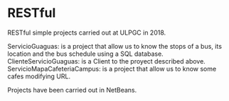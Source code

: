 # RESTful
RESTful simple projects carried out at ULPGC in 2018. <br/>

ServicioGuaguas: is a project that allow us to know the stops of a bus, its location and the bus schedule using a SQL database. <br/>
ClienteServicioGuaguas: is a Client to the proyect described above. <br/>
ServicioMapaCafeteriaCampus: is a project that allow us to know some cafes modifying URL. <br/>

Projects have been carried out in NetBeans.
